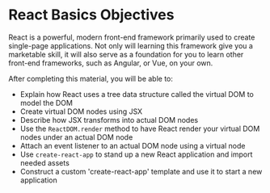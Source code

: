 # React Basics Objectives

React is a powerful, modern front-end framework primarily used to create
single-page applications.  Not only will learning this framework give you a
marketable skill, it will also serve as a foundation for you to learn other
front-end frameworks, such as Angular, or Vue, on your own.

After completing this material, you will be able to:

* Explain how React uses a tree data structure called the virtual DOM to model
  the DOM
* Create virtual DOM nodes using JSX
* Describe how JSX transforms into actual DOM nodes
* Use the `ReactDOM.render` method to have React render your virtual DOM nodes
  under an actual DOM node
* Attach an event listener to an actual DOM node using a virtual node
* Use `create-react-app` to stand up a new React application and import needed assets
* Construct a custom 'create-react-app' template and use it to start a new application

